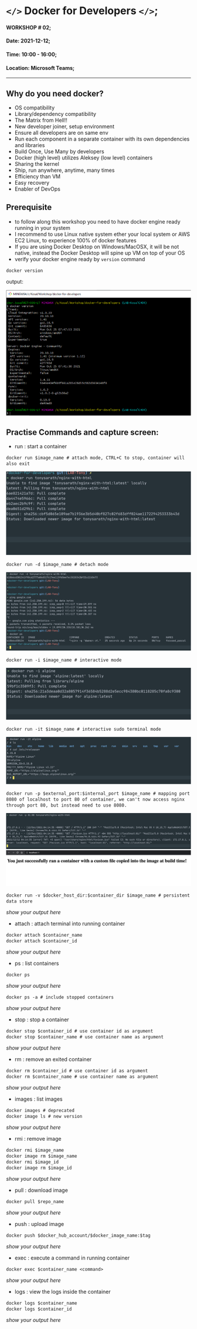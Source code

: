 # `</>` Docker for Developers `</>`;

#### WORKSHOP # 02;
#### Date: 2021-12-12;
#### Time: 10:00 - 16:00;
#### Location: Microsoft Teams;

---

## Why do you need docker?

- OS compatibility
- Library/dependency compatibility
- The Matrix from Hell!!
- New developer joiner, setup environment
- Ensure all developers are on same env
- Run each component in a separate container with its own dependencies and libraries
- Build Once, Use Many by developers
- Docker (high level) utilizes Aleksey (low level) containers
- Sharing the kernel
- Ship, run anywhere, anytime, many times
- Efficiency than VM
- Easy recovery
- Enabler of DevOps

## Prerequisite 

- to follow along this workshop you need to have docker engine ready running in your system
- I recommend to use Linux native system ether your local system or AWS EC2 Linux, to experience 100% of docker features
- If you are using Docker Desktop on Windows/MacOSX, it will be not native, instead the Docker Desktop will spine up VM on top of your OS
- verify your docker engine ready by `version` command

```shell
docker version
```

output:

![docker-version](screenshots/docker-version.png)

## Practise Commands and capture screen:

- run : start a container

```shell
docker run $image_name # attach mode, CTRL+C to stop, container will also exit
```

![docker-run-attach-mode](screenshots/docker-run-attach-mode.png)

```shell
docker run -d $image_name # detach mode
```

![docker-run-detach-mode](screenshots/docker-run-detach-mode.png)

```shell
docker run -i $image_name # interactive mode
```

![docker-run-interactive-mode](screenshots/docker-run-interactive-mode.png)

```shell
docker run -it $image_name # interactive sudo terminal mode
```

![docker-run-it](screenshots/docker-run-it.png)

```shell
docker run -p $external_port:$internal_port $image_name # mapping port 8080 of localhost to port 80 of container, we can't now access nginx through port 80, but instead need to use 8080.
```

![docker-run-port-mapping-01](screenshots/docker-run-port-mapping-01.png)
![docker-run-port-mapping-02](screenshots/docker-run-port-mapping-02.png)

```shell
docker run -v $docker_host_dir:$container_dir $image_name # persistent data store
```

_show your output here_

- attach : attach terminal into running container

```shell
docker attach $container_name
docker attach $container_id
```

_show your output here_

- ps : list containers

```shell
docker ps
```

_show your output here_

```shell
docker ps -a # include stopped containers
```

_show your output here_

- stop : stop a container

```shell
docker stop $container_id # use container id as argument
docker stop $container_name # use container name as argument
```

_show your output here_

- rm : remove an exited container

```shell
docker rm $container_id # use container id as argument
docker rm $container_name # use container name as argument
```

_show your output here_

- images : list images

```shell
docker images # deprecated
docker image ls # new version
```

_show your output here_

- rmi : remove image

```shell
docker rmi $image_name
docker image rm $image_name
docker rmi $image_id
docker image rm $image_id
```

_show your output here_

- pull : download image

```shell
docker pull $repo_name
```

_show your output here_

- push : upload image

```shell
docker push $docker_hub_account/$docker_image_name:$tag
```

_show your output here_

- exec : execute a command in running container

```shell
docker exec $container_name <command>
```

_show your output here_

- logs : view the logs inside the container

```shell
docker logs $container_name
docker logs $container_id
```

_show your output here_
